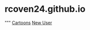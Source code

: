 # rcoven24.github.io
"""
[Cartoons](https://github.com/rcoven24/rcoven24.github.io/cartoons.html)
[New User](https://github.com/rcoven24/rcoven24.github.io/newuser.html)
